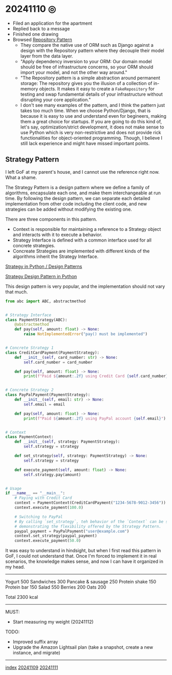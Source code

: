 <head><meta name="viewport" content="width=device-width, initial-scale=1.0, user-scalable=yes" /><meta charset="UTF-8"></head>

# 20241110 ◎

- Filed an application for the apartment
- Replied back to a message
- Finished one drawing
- Browsed [Repository Pattern](https://www.cosmicpython.com/book/chapter_02_repository.html)
	- They compare the native use of ORM such as Django against a design with the Repository pattern where they decouple their model layer from the data layer.
	- "Apply dependency inversion to your ORM: Our domain model should be free of infrastructure concerns, so your ORM should import your model, and not the other way around."
	- "The Repository pattern is a simple abstraction around permanent storage: The repository gives you the illusion of a collection of in-memory objects. It makes it easy to create a `FakeRepository` for testing and swap fundamental details of your infrastructure without disrupting your core application."
	- I don\'t see many examples of the pattern, and I think the pattern just takes too much time. When we choose Python/Django, that is because it is easy to use and understand even for begineers, making them a great choice for startups. If you are going to do this kind of, let\'s say, optimization/strict development, it does not make sense to use Python which is very non-restrictive and does not provide rick functionalities for object-oriented programming. Though, I believe I still lack experience and might have missed important points.

## Strategy Pattern

I left GoF at my parent\'s house, and I cannot use the reference right now. What a shame.

The Strategy Pattern is a design pattern where we define a family of algorithms, encapsulate each one, and make them interchangeable at run time. By following the design pattern, we can separate each detailed implementation from other code including the client code, and new strategies can be added without modifying the existing one.

There are three components in this pattern.

- Context is responsible for maintaining a reference to a Strategy object and interacts with it to execute a behavior.
- Strategy Interface is defined with a common interface used for all concrete strategies.
- Concreate Strategies are implemented with different kinds of the algorithms inherit the Strategy Interface.

[Strategy in Python / Design Patterns](https://refactoring.guru/design-patterns/strategy/python/example)

[Strategy Design Pattern in Python](https://auth0.com/blog/strategy-design-pattern-in-python/)

This design pattern is very popular, and the implementation should not vary that much.

```python
from abc import ABC, abstractmethod


# Strategy Interface
class PaymentStrategy(ABC):
    @abstractmethod
    def pay(self, amount: float) -> None:
        raise NotImplementedError("pay() must be implemented")


# Concrete Strategy 1
class CreditCardPayment(PaymentStrategy):
    def __init__(self, card_number: str) -> None:
        self.card_number = card_number

    def pay(self, amount: float) -> None:
        print(f"Paid ${amount:.2f} using Credit Card {self.card_number}")


# Concrete Strategy 2
class PayPalPayment(PaymentStrategy):
    def __init__(self, email: str) -> None:
        self.email = email

    def pay(self, amount: float) -> None:
        print(f"Paid ${amount:.2f} using PayPal account {self.email}")


# Context
class PaymentContext:
    def __init__(self, strategy: PaymentStrategy):
        self.strategy = strategy

    def set_strategy(self, strategy: PaymentStrategy) -> None:
        self.strategy = strategy

    def execute_payment(self, amount: float) -> None:
        self.strategy.pay(amount)


# Usage
if __name__ == "__main__":
    # Paying with Credit Card
    context = PaymentContext(CreditCardPayment("1234-5678-9012-3456"))
    context.execute_payment(100.0)

    # Switching to PayPal
    # By calling `set_strategy`, teh behavior of the `Context` can be switched at runtime,
    # demonstrating the flexibility offered by the Strategy Pattern.
    paypal_payment = PayPalPayment("user@example.com")
    context.set_strategy(paypal_payment)
    context.execute_payment(50.0)
```

It was easy to understand in hindsight, but when I first read this pattern in GoF, I could not understand that. Once I\'m forced to implement it in real scenarios, the knowledge makes sense, and now I can have it organized in my head.

---

Yogurt 500
Sandwiches 300
Pancake & sausage 250
Protein shake 150
Protein bar 150
Salad 550
Berries 200
Oats 200

Total 2300 kcal

---

MUST:

- Start measuring my weight (20241112)

TODO:

- Improved suffix array
- Upgrade the Amazon Lightsail plan (take a snapshot, create a new instance, and migrate)

---

[index](../../index.html)
[20241109](20241109.html)
[20241111](20241111.html)
